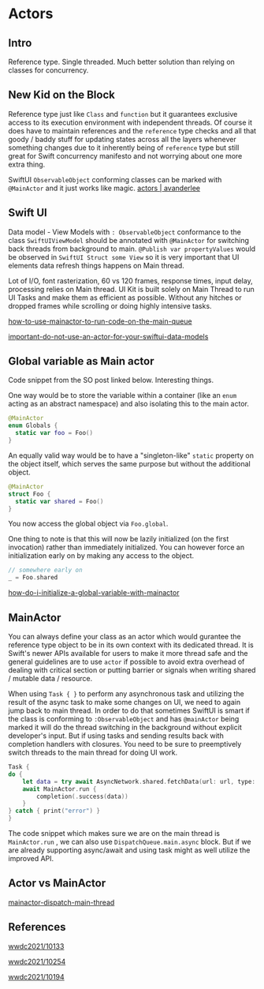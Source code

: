 # Actors

## Intro

Reference type.
Single threaded.
Much better solution than relying on classes for concurrency.

## New Kid on the Block

Reference type just like `Class` and `function` but it guarantees exclusive access to its execution environment with independent threads. Of course it does have to maintain references and the `reference` type checks and all that goody / baddy stuff for updating states across all the layers whenever something changes due to it inherently being of `reference` type but still great for Swift concurrency manifesto and not worrying about one more extra thing.

SwiftUI `ObservableObject` conforming classes can be marked with 
`@MainActor` and it just works like magic.
[actors | avanderlee](https://www.avanderlee.com/swift/actors/)

## Swift UI

Data model - View Models with `: ObservableObject` conformance to the class `SwiftUIViewModel` should be annotated with `@MainActor` for switching back threads from background to main.
`@Publish var propertyValues` would be observed in `SwiftUI Struct some View` so it is very important that UI elements data refresh things happens on Main thread.

Lot of I/O, font rasterization, 60 vs 120 frames, response times, input delay, processing relies on Main thread. UI Kit is built solely on Main Thread to run UI Tasks and make them as efficient as possible. Without any hitches or dropped frames while scrolling or doing highly intensive tasks.

[how-to-use-mainactor-to-run-code-on-the-main-queue](https://www.hackingwithswift.com/quick-start/concurrency/how-to-use-mainactor-to-run-code-on-the-main-queue)

[important-do-not-use-an-actor-for-your-swiftui-data-models](https://www.hackingwithswift.com/quick-start/concurrency/important-do-not-use-an-actor-for-your-swiftui-data-models)

## Global variable as Main actor

Code snippet from the SO post linked below. Interesting things.

One way would be to store the variable within a container (like an `enum` acting as an abstract namespace) and also isolating this to the main actor.

```swift
@MainActor
enum Globals {
  static var foo = Foo()
}
```

An equally valid way would be to have a "singleton-like" `static` property on the object itself, which serves the same purpose but without the additional object.

```swift
@MainActor
struct Foo {
  static var shared = Foo()
}
```

You now access the global object via `Foo.global`.

One thing to note is that this will now be lazily initialized (on the first invocation) rather than immediately initialized. You can however force an initialization early on by making any access to the object.

```swift
// somewhere early on
_ = Foo.shared
```

[how-do-i-initialize-a-global-variable-with-mainactor](https://stackoverflow.com/questions/69263941/how-do-i-initialize-a-global-variable-with-mainactor)


## MainActor

You can always define your class as an actor which would gurantee the reference type object to be in its own context with its dedicated thread.
It is Swift's newer APIs available for users to make it more thread safe and the general guidelines are to use `actor` if possible to avoid extra overhead of dealing with critical section or putting barrier or signals when writing shared / mutable data / resource.

When using `Task { }` to perform any asynchronous task and utilizing the result of the async task to make some changes on UI, we need to again jump back to main thread. In order to do that sometimes SwiftUI is smart if the class is conforming to `:ObservableObject` and has `@mainActor` being marked it will do the thread switching in the background without explicit developer's input. But if using tasks and sending results back with completion handlers with closures. You need to be sure to preemptively switch threads to the main thread for doing UI work.

```swift
Task {
do {
    let data = try await AsyncNetwork.shared.fetchData(url: url, type: User.self)
    await MainActor.run {
        completion(.success(data))
    }
} catch { print("error") }
}
```

The code snippet which makes sure we are on the main thread is `MainActor.run` , we can also use `DispatchQueue.main.async` block. But if we are already supporting async/await and using task might as well utilize the improved API.

## Actor vs MainActor

[mainactor-dispatch-main-thread](https://www.avanderlee.com/swift/mainactor-dispatch-main-thread)

## References

[wwdc2021/10133](https://developer.apple.com/videos/play/wwdc2021/10133)

[wwdc2021/10254](https://developer.apple.com/videos/play/wwdc2021/10254)

[wwdc2021/10194](https://developer.apple.com/videos/play/wwdc2021/10194)
